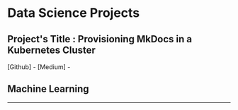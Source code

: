 
# Data Science Projects


## Project's Title : Provisioning MkDocs in a Kubernetes Cluster

[Github] - [](https://github.com/apfurlan/k8s_IaC_ArgoCD)
[Medium] - 



## Machine Learning
---

